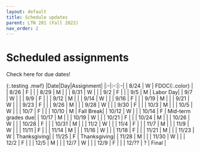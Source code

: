 ```yaml
---
layout: default
title: Schedule updates
parent: LTN 201 (Fall 2022)
nav_order: 2
---
```


# Scheduled assignments

Check here for due dates!

{:.testing .mwf}
|Date|Day|Assignment|
|:-|:-:|:-|
| 8/24 | W | FDOC{:.color} |
| 8/26 | F | |
| 8/29 | M | |
| 8/31 | W | |
| 9/2 | F | |
| 9/5 | M | Labor Day|
| 9/7 | W | |
| 9/9 | F | |
| 9/12 | M | |
| 9/14 | W | |
| 9/16 | F | |
| 9/19 | M | |
| 9/21 | W | |
| 9/23 | F | |
| 9/26 | M | |
| 9/28 | W | |
| 9/30 | F | |
| 10/3 | M | |
| 10/5 | W | |
| 10/7 | F | |
| 10/10 | M | Fall Break|
| 10/12 | W | |
| 10/14 | F | Mid-term grades due|
| 10/17 | M | |
| 10/19 | W | |
| 10/21 | F | |
| 10/24 | M | |
| 10/26 | W | |
| 10/28 | F | |
| 10/31 | M | |
| 11/2 | W | |
| 11/4 | F | |
| 11/7 | M | |
| 11/9 | W | |
| 11/11 | F | |
| 11/14 | M | |
| 11/16 | W | |
| 11/18 | F | |
| 11/21 | M | |
| 11/23 | W | Thanksgiving|
| 11/25 | F | Thanksgiving|
| 11/28 | M | |
| 11/30 | W | |
| 12/2 | F | |
| 12/5 | M | |
| 12/7 | W | |
| 12/9 | F | |
| 12/?? | ? | Final |

